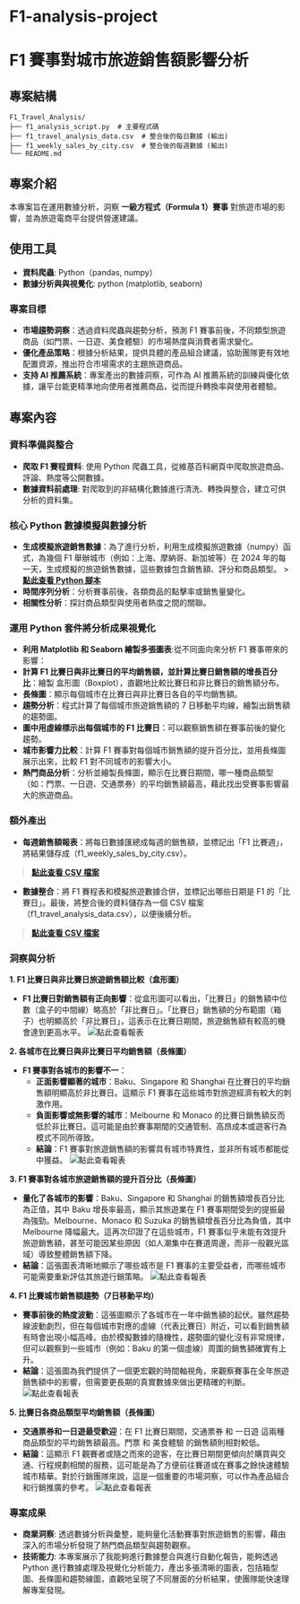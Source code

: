 # F1-analysis-project
# F1 賽事對城市旅遊銷售額影響分析

## 專案結構
```
F1_Travel_Analysis/
├── f1_analysis_script.py  # 主要程式碼
├── f1_travel_analysis_data.csv  # 整合後的每日數據 (輸出)
├── f1_weekly_sales_by_city.csv  # 整合後的每週數據 (輸出)
└── README.md
```

## 專案介紹
本專案旨在運用數據分析，洞察 **一級方程式（Formula 1）賽事** 對旅遊市場的影響，並為旅遊電商平台提供營運建議。

## 使用工具
- **資料爬蟲**: Python（pandas, numpy）
- **數據分析與與視覺化**: python (matplotlib, seaborn)

### 專案目標
* **市場趨勢洞察**：透過資料爬蟲與趨勢分析，預測 F1 賽事前後，不同類型旅遊商品（如門票、一日遊、美食體驗）的市場熱度與消費者需求變化。
* **優化產品策略**：根據分析結果，提供具體的產品組合建議，協助團隊更有效地配置資源，推出符合市場需求的主題旅遊商品。
* **支持 AI 推薦系統**：專案產出的數據洞察，可作為 AI 推薦系統的訓練與優化依據，讓平台能更精準地向使用者推薦商品，從而提升轉換率與使用者體驗。

## 專案內容
### 資料準備與整合
- **爬取 F1 賽程資料**: 使用 Python 爬蟲工具，從維基百科網頁中爬取旅遊商品、評論、熱度等公開數據。
- **數據資料前處理**: 對爬取到的非結構化數據進行清洗、轉換與整合，建立可供分析的資料集。

### 核心 Python 數據模擬與數據分析
- **生成模擬旅遊銷售數據**：為了進行分析，利用生成模擬旅遊數據（numpy）函式，為幾個 F1 舉辦城市（例如：上海、摩納哥、新加坡等）在 2024 年的每一天，生成模擬的旅遊銷售數據，這些數據包含銷售額、評分和商品類型。 > **[點此查看 Python 腳本](sql/project_analysis.sql)**
- **時間序列分析**：分析賽事前後，各類商品的點擊率或銷售量變化。
- **相關性分析**：探討商品類型與使用者熱度之間的關聯。

### 運用 Python 套件將分析成果視覺化
- **利用 Matplotlib 和 Seaborn 繪製多張圖表**:從不同面向來分析 F1 賽事帶來的影響：
- **計算 F1 比賽日與非比賽日的平均銷售額，並計算比賽日銷售額的增長百分比**：繪製 盒形圖（Boxplot），直觀地比較比賽日和非比賽日的銷售額分布。
- **長條圖**：顯示每個城市在比賽日與非比賽日各自的平均銷售額。
- **趨勢分析**：程式計算了每個城市旅遊銷售額的 7 日移動平均線，繪製出銷售額的趨勢圖。
- **圖中用虛線標示出每個城市的 F1 比賽日**：可以觀察銷售額在賽事前後的變化趨勢。
- **城市影響力比較**：計算 F1 賽事對每個城市銷售額的提升百分比，並用長條圖展示出來，比較 F1 對不同城市的影響大小。
- **熱門商品分析**：分析並繪製長條圖，顯示在比賽日期間，哪一種商品類型（如：門票、一日遊、交通票券）的平均銷售額最高，藉此找出受賽事影響最大的旅遊商品。

### 額外產出
- **每週銷售額報表**：將每日數據匯總成每週的銷售額，並標記出「F1 比賽週」，將結果儲存成（f1_weekly_sales_by_city.csv）。
> **[點此查看 CSV 檔案]()**
- **數據整合**：將 F1 賽程表和模擬旅遊數據合併，並標記出哪些日期是 F1 的「比賽日」。最後，將整合後的資料儲存為一個 CSV 檔案（f1_travel_analysis_data.csv），以便後續分析。
> **[點此查看 CSV 檔案]()**

### 洞察與分析
**1. F1 比賽日與非比賽日旅遊銷售額比較（盒形圖）**
- **F1 比賽日對銷售額有正向影響**：從盒形圖可以看出，「比賽日」的銷售額中位數（盒子的中間線）略高於「非比賽日」。「比賽日」銷售額的分布範圍（箱子）也明顯高於「非比賽日」，這表示在比賽日期間，旅遊銷售額有較高的機會達到更高水平。
![點此查看報表](F1比賽日與非比賽日旅遊銷售額比較.png)

**2. 各城市在比賽日與非比賽日平均銷售額（長條圖）**
- **F1 賽事對各城市的影響不一**：
  - **正面影響顯著的城市**：Baku、Singapore 和 Shanghai 在比賽日的平均銷售額明顯高於非比賽日。這顯示 F1 賽事在這些城市對旅遊經濟有較大的刺激作用。
  - **負面影響或無影響的城市**：Melbourne 和 Monaco 的比賽日銷售額反而低於非比賽日。這可能是由於賽事期間的交通管制、高昂成本或遊客行為模式不同所導致。
  - **結論**：F1 賽事對旅遊銷售額的影響具有城市特異性，並非所有城市都能從中獲益。
![點此查看報表](各城市在比賽日與非比賽日平均銷售額.png)

**3. F1 賽事對各城市旅遊銷售額的提升百分比（長條圖）**
  - **量化了各城市的影響**：Baku、Singapore 和 Shanghai 的銷售額增長百分比為正值，其中 Baku 增長率最高，顯示其旅遊業在 F1 賽事期間受到的提振最為強勁。Melbourne、Monaco 和 Suzuka 的銷售額增長百分比為負值，其中 Melbourne 降幅最大。這再次印證了在這些城市，F1 賽事似乎未能有效提升旅遊銷售額，甚至可能因某些原因（如人潮集中在賽道周邊，而非一般觀光區域）導致整體銷售額下降。
- **結論**：這張圖表清晰地顯示了哪些城市是 F1 賽事的主要受益者，而哪些城市可能需要重新評估其旅遊行銷策略。
![點此查看報表](F1賽事對各城市旅遊銷售額的提升百分比.png)

**4. F1 比賽城市銷售額趨勢（7日移動平均）**
  - **賽事前後的熱度波動**：這張圖顯示了各城市在一年中銷售額的起伏。雖然趨勢線波動劇烈，但在每個城市對應的虛線（代表比賽日）附近，可以看到銷售額有時會出現小幅高峰。由於模擬數據的隨機性，趨勢圖的變化沒有非常規律，但可以觀察到一些城市（例如：Baku 的第一個虛線）周圍的銷售額確實有上升。
  - **結論**：這張圖為我們提供了一個更宏觀的時間軸視角，來觀察賽事在全年旅遊銷售額中的影響，但需要更長期的真實數據來做出更精確的判斷。
![點此查看報表](F1比賽城市銷售額趨勢_7日移動平均.png)

**5. 比賽日各商品類型平均銷售額（長條圖）**
  - **交通票券和一日遊最受歡迎**：在 F1 比賽日期間，交通票券 和 一日遊 這兩種商品類型的平均銷售額最高。門票 和 美食體驗 的銷售額則相對較低。
  - **結論**：這顯示 F1 觀賽者或隨之而來的遊客，在比賽日期間更傾向於購買與交通、行程規劃相關的服務，這可能是為了方便前往賽道或在賽事之餘快速體驗城市精華。對於行銷團隊來說，這是一個重要的市場洞察，可以作為產品組合和行銷推廣的參考。
![點此查看報表](比賽日各商品類型平均銷售額.png)

### 專案成果
- **商業洞察**: 透過數據分析與彙整，能夠量化活動賽事對旅遊銷售的影響，藉由深入的市場分析發現了熱門商品類型與趨勢觀察。
- **技術能力**: 本專案展示了我能夠進行數據整合與進行自動化報告，能夠透過 Python 進行數據處理及視覺化分析能力，產出多張清晰的圖表，包括箱型圖、長條圖和趨勢線圖，直觀地呈現了不同層面的分析結果，使團隊能快速理解專案發現。
